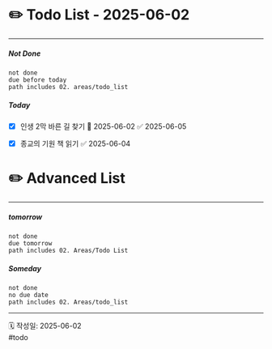 # ✏️ Todo List  - 2025-06-02
---
##### Not Done
```tasks
not done
due before today
path includes 02. areas/todo_list
```

##### Today
- [x] 인생 2막 바른 길 찾기 📅 2025-06-02 ✅ 2025-06-05
- [x] 종교의 기원 책 읽기 ✅ 2025-06-04


# ✏️ Advanced List
---
##### tomorrow
```tasks
not done
due tomorrow
path includes 02. Areas/Todo List
```
##### Someday
```tasks
not done
no due date
path includes 02. Areas/todo_list
```
 
---
🗓 작성일: 2025-06-02  
#todo